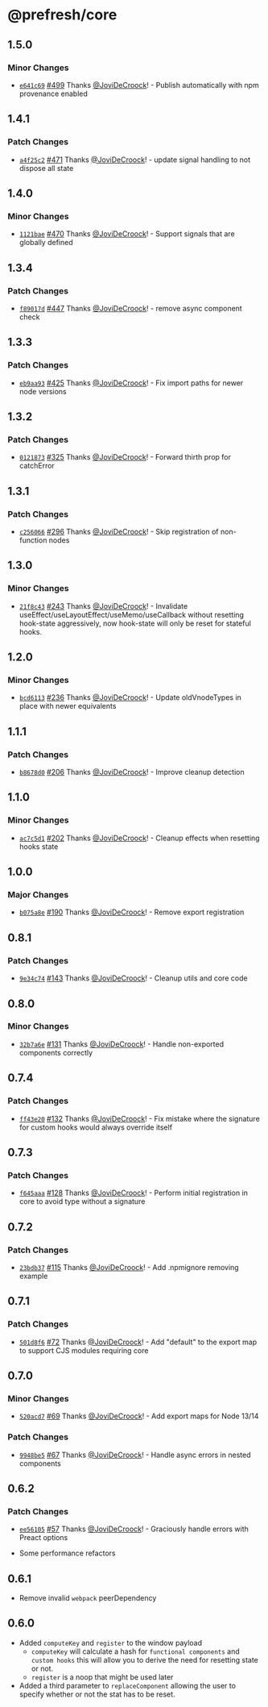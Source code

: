 # @prefresh/core

## 1.5.0

### Minor Changes

- [`e641c69`](https://github.com/preactjs/prefresh/commit/e641c69c610c3adeeb5dcb9e912d030a6fbb5229) [#499](https://github.com/preactjs/prefresh/pull/499) Thanks [@JoviDeCroock](https://github.com/JoviDeCroock)! - Publish automatically with npm provenance enabled

## 1.4.1

### Patch Changes

- [`a4f25c2`](https://github.com/preactjs/prefresh/commit/a4f25c25ccec53df522aa9b506a4b2dee973af7d) [#471](https://github.com/preactjs/prefresh/pull/471) Thanks [@JoviDeCroock](https://github.com/JoviDeCroock)! - update signal handling to not dispose all state

## 1.4.0

### Minor Changes

- [`1121bae`](https://github.com/preactjs/prefresh/commit/1121baecfaf9d2206a216f7c7cb2d2ea260540d7) [#470](https://github.com/preactjs/prefresh/pull/470) Thanks [@JoviDeCroock](https://github.com/JoviDeCroock)! - Support signals that are globally defined

## 1.3.4

### Patch Changes

- [`f89017d`](https://github.com/preactjs/prefresh/commit/f89017df1d9194468dbde4241c6d8431d77d0377) [#447](https://github.com/preactjs/prefresh/pull/447) Thanks [@JoviDeCroock](https://github.com/JoviDeCroock)! - remove async component check

## 1.3.3

### Patch Changes

- [`eb9aa93`](https://github.com/preactjs/prefresh/commit/eb9aa932fc2a01fed3ecb662e195422986529419) [#425](https://github.com/preactjs/prefresh/pull/425) Thanks [@JoviDeCroock](https://github.com/JoviDeCroock)! - Fix import paths for newer node versions

## 1.3.2

### Patch Changes

- [`0121873`](https://github.com/preactjs/prefresh/commit/01218735288c380a1d7ad6909f5b94bff4c77ead) [#325](https://github.com/preactjs/prefresh/pull/325) Thanks [@JoviDeCroock](https://github.com/JoviDeCroock)! - Forward thirth prop for catchError

## 1.3.1

### Patch Changes

- [`c256066`](https://github.com/preactjs/prefresh/commit/c2560664e794bbd50f26d10953b0d63fb563b26c) [#296](https://github.com/preactjs/prefresh/pull/296) Thanks [@JoviDeCroock](https://github.com/JoviDeCroock)! - Skip registration of non-function nodes

## 1.3.0

### Minor Changes

- [`21f8c43`](https://github.com/preactjs/prefresh/commit/21f8c4330a29edcb5d4493cda5465e6556a5f92c) [#243](https://github.com/preactjs/prefresh/pull/243) Thanks [@JoviDeCroock](https://github.com/JoviDeCroock)! - Invalidate useEffect/useLayoutEffect/useMemo/useCallback without resetting hook-state aggressively, now hook-state will only be reset for stateful hooks.

## 1.2.0

### Minor Changes

- [`bcd6113`](https://github.com/preactjs/prefresh/commit/bcd61138872ca0494b9b480f4b153458997071a0) [#236](https://github.com/preactjs/prefresh/pull/236) Thanks [@JoviDeCroock](https://github.com/JoviDeCroock)! - Update oldVnodeTypes in place with newer equivalents

## 1.1.1

### Patch Changes

- [`b8678d0`](https://github.com/preactjs/prefresh/commit/b8678d036cb02c7b3b9901b2057ba04a4f4c1041) [#206](https://github.com/preactjs/prefresh/pull/206) Thanks [@JoviDeCroock](https://github.com/JoviDeCroock)! - Improve cleanup detection

## 1.1.0

### Minor Changes

- [`ac7c5d1`](https://github.com/preactjs/prefresh/commit/ac7c5d150bcbb9cea40060549b31a2ed06fcc5dc) [#202](https://github.com/preactjs/prefresh/pull/202) Thanks [@JoviDeCroock](https://github.com/JoviDeCroock)! - Cleanup effects when resetting hooks state

## 1.0.0

### Major Changes

- [`b075a8e`](https://github.com/preactjs/prefresh/commit/b075a8ebb7c613b8ce41844d82532803fd61f710) [#190](https://github.com/preactjs/prefresh/pull/190) Thanks [@JoviDeCroock](https://github.com/JoviDeCroock)! - Remove export registration

## 0.8.1

### Patch Changes

- [`9e34c74`](https://github.com/preactjs/prefresh/commit/9e34c7408a5307f270681f2c7029180908a5538a) [#143](https://github.com/preactjs/prefresh/pull/143) Thanks [@JoviDeCroock](https://github.com/JoviDeCroock)! - Cleanup utils and core code

## 0.8.0

### Minor Changes

- [`32b7a6e`](https://github.com/preactjs/prefresh/commit/32b7a6e86036efd7363ae599317f3d3770a0a1bb) [#131](https://github.com/preactjs/prefresh/pull/131) Thanks [@JoviDeCroock](https://github.com/JoviDeCroock)! - Handle non-exported components correctly

## 0.7.4

### Patch Changes

- [`ff43e20`](https://github.com/preactjs/prefresh/commit/ff43e2029f88fd2bc3103539b7d0a50bde42ce25) [#132](https://github.com/preactjs/prefresh/pull/132) Thanks [@JoviDeCroock](https://github.com/JoviDeCroock)! - Fix mistake where the signature for custom hooks would always override itself

## 0.7.3

### Patch Changes

- [`f645aaa`](https://github.com/preactjs/prefresh/commit/f645aaa8da7ec8b1596ec537059a78a8fc630e00) [#128](https://github.com/preactjs/prefresh/pull/128) Thanks [@JoviDeCroock](https://github.com/JoviDeCroock)! - Perform initial registration in core to avoid type without a signature

## 0.7.2

### Patch Changes

- [`23bdb37`](https://github.com/preactjs/prefresh/commit/23bdb376c9d20d986f669599c19a98bf991f290e) [#115](https://github.com/preactjs/prefresh/pull/115) Thanks [@JoviDeCroock](https://github.com/JoviDeCroock)! - Add .npmignore removing example

## 0.7.1

### Patch Changes

- [`501d8f6`](https://github.com/preactjs/prefresh/commit/501d8f6e62db87099846b80fc4d22185c2e3dad2) [#72](https://github.com/preactjs/prefresh/pull/72) Thanks [@JoviDeCroock](https://github.com/JoviDeCroock)! - Add "default" to the export map to support CJS modules requiring core

## 0.7.0

### Minor Changes

- [`520acd7`](https://github.com/preactjs/prefresh/commit/520acd75ea2a1414ccf8a614049f7b159f448a90) [#69](https://github.com/preactjs/prefresh/pull/69) Thanks [@JoviDeCroock](https://github.com/JoviDeCroock)! - Add export maps for Node 13/14

### Patch Changes

- [`9948be5`](https://github.com/preactjs/prefresh/commit/9948be52120d03992a183f24e9f4ef53a9a27629) [#67](https://github.com/preactjs/prefresh/pull/67) Thanks [@JoviDeCroock](https://github.com/JoviDeCroock)! - Handle async errors in nested components

## 0.6.2

### Patch Changes

- [`ee56105`](https://github.com/preactjs/prefresh/commit/ee5610575228663c08d40eed17a46064089d0075) [#57](https://github.com/preactjs/prefresh/pull/57) Thanks [@JoviDeCroock](https://github.com/JoviDeCroock)! - Graciously handle errors with Preact options

- Some performance refactors

## 0.6.1

- Remove invalid `webpack` peerDependency

## 0.6.0

- Added `computeKey` and `register` to the window payload
  - `computeKey` will calculate a hash for `functional components` and `custom hooks` this will allow you to derive the need for resetting state or not.
  - `register` is a noop that might be used later
- Added a third parameter to `replaceComponent` allowing the user to specify whether or not the stat has to be reset.
